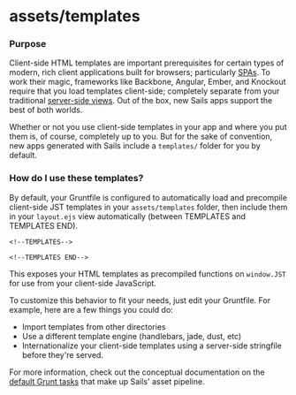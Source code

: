 # assets/templates
### Purpose

Client-side HTML templates are important prerequisites for certain types of modern, rich client applications built for browsers; particularly [SPAs](https://en.wikipedia.org/wiki/Single-page_application). To work their magic, frameworks like Backbone, Angular, Ember, and Knockout require that you load templates client-side; completely separate from your traditional [server-side views](http://sailsjs.com/documentation/concepts/views).  Out of the box, new Sails apps support the best of both worlds.

Whether or not you use client-side templates in your app and where you put them is, of course, completely up to you.  But for the sake of convention, new apps generated with Sails include a `templates/` folder for you by default.


### How do I use these templates?

By default, your Gruntfile is configured to automatically load and precompile
client-side JST templates in your `assets/templates` folder, then
include them in your `layout.ejs` view automatically (between TEMPLATES and TEMPLATES END).

    <!--TEMPLATES-->

    <!--TEMPLATES END-->

This exposes your HTML templates as precompiled functions on `window.JST` for use from your client-side JavaScript.

To customize this behavior to fit your needs, just edit your Gruntfile.
For example, here are a few things you could do:

- Import templates from other directories
- Use a different template engine (handlebars, jade, dust, etc)
- Internationalize your client-side templates using a server-side stringfile before they're served.


For more information, check out the conceptual documentation on the [default Grunt tasks](http://sailsjs.com/documentation/concepts/assets/default-tasks) that make up Sails' asset pipeline.

<docmeta name="displayName" value="templates">

